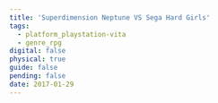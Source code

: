 ```yaml
---
title: 'Superdimension Neptune VS Sega Hard Girls'
tags:
  - platform_playstation-vita
  - genre_rpg
digital: false
physical: true
guide: false
pending: false
date: 2017-01-29
---
```

